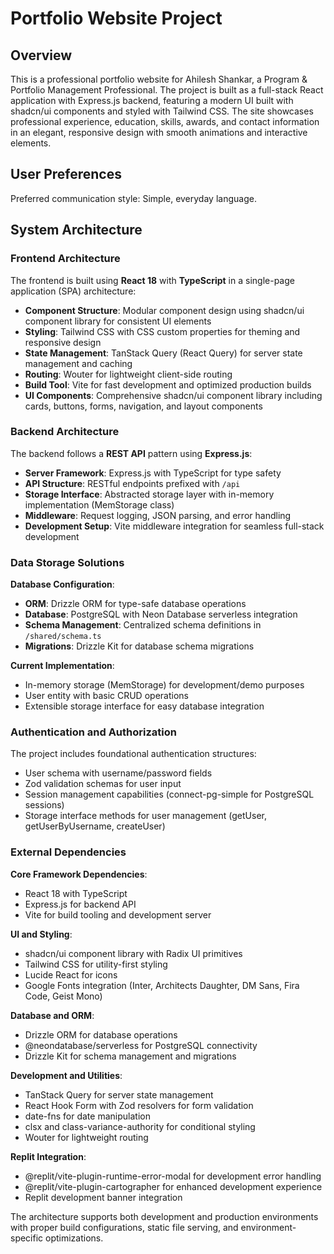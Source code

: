 # Portfolio Website Project

## Overview

This is a professional portfolio website for Ahilesh Shankar, a Program & Portfolio Management Professional. The project is built as a full-stack React application with Express.js backend, featuring a modern UI built with shadcn/ui components and styled with Tailwind CSS. The site showcases professional experience, education, skills, awards, and contact information in an elegant, responsive design with smooth animations and interactive elements.

## User Preferences

Preferred communication style: Simple, everyday language.

## System Architecture

### Frontend Architecture

The frontend is built using **React 18** with **TypeScript** in a single-page application (SPA) architecture:

- **Component Structure**: Modular component design using shadcn/ui component library for consistent UI elements
- **Styling**: Tailwind CSS with CSS custom properties for theming and responsive design
- **State Management**: TanStack Query (React Query) for server state management and caching
- **Routing**: Wouter for lightweight client-side routing
- **Build Tool**: Vite for fast development and optimized production builds
- **UI Components**: Comprehensive shadcn/ui component library including cards, buttons, forms, navigation, and layout components

### Backend Architecture

The backend follows a **REST API** pattern using **Express.js**:

- **Server Framework**: Express.js with TypeScript for type safety
- **API Structure**: RESTful endpoints prefixed with `/api`
- **Storage Interface**: Abstracted storage layer with in-memory implementation (MemStorage class)
- **Middleware**: Request logging, JSON parsing, and error handling
- **Development Setup**: Vite middleware integration for seamless full-stack development

### Data Storage Solutions

**Database Configuration**:
- **ORM**: Drizzle ORM for type-safe database operations
- **Database**: PostgreSQL with Neon Database serverless integration
- **Schema Management**: Centralized schema definitions in `/shared/schema.ts`
- **Migrations**: Drizzle Kit for database schema migrations

**Current Implementation**:
- In-memory storage (MemStorage) for development/demo purposes
- User entity with basic CRUD operations
- Extensible storage interface for easy database integration

### Authentication and Authorization

The project includes foundational authentication structures:
- User schema with username/password fields
- Zod validation schemas for user input
- Session management capabilities (connect-pg-simple for PostgreSQL sessions)
- Storage interface methods for user management (getUser, getUserByUsername, createUser)

### External Dependencies

**Core Framework Dependencies**:
- React 18 with TypeScript
- Express.js for backend API
- Vite for build tooling and development server

**UI and Styling**:
- shadcn/ui component library with Radix UI primitives
- Tailwind CSS for utility-first styling
- Lucide React for icons
- Google Fonts integration (Inter, Architects Daughter, DM Sans, Fira Code, Geist Mono)

**Database and ORM**:
- Drizzle ORM for database operations
- @neondatabase/serverless for PostgreSQL connectivity
- Drizzle Kit for schema management and migrations

**Development and Utilities**:
- TanStack Query for server state management
- React Hook Form with Zod resolvers for form validation
- date-fns for date manipulation
- clsx and class-variance-authority for conditional styling
- Wouter for lightweight routing

**Replit Integration**:
- @replit/vite-plugin-runtime-error-modal for development error handling
- @replit/vite-plugin-cartographer for enhanced development experience
- Replit development banner integration

The architecture supports both development and production environments with proper build configurations, static file serving, and environment-specific optimizations.